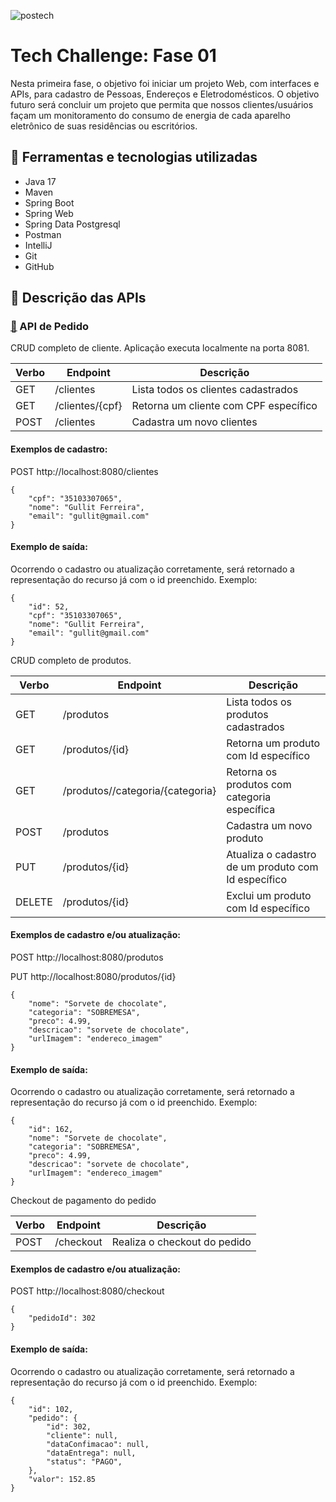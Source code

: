![postech](https://github.com/jacqueline-oliveira/fiap-techchallenge-fase01/assets/66698429/e9b22e19-503b-48ad-8500-18d0128b763b)


# Tech Challenge: Fase 01

Nesta primeira fase, o objetivo foi iniciar um projeto Web, com interfaces e APIs, para cadastro de Pessoas, Endereços e Eletrodomésticos. O objetivo futuro será concluir um projeto que permita que nossos clientes/usuários façam um monitoramento do consumo de energia de cada aparelho eletrônico de suas residências ou escritórios.

## 🔨 Ferramentas e tecnologias utilizadas

* Java 17
* Maven
* Spring Boot
* Spring Web
* Spring Data Postgresql
* Postman
* IntelliJ
* Git
* GitHub


##  🎯 Descrição das APIs

### [🔗](https://github.com/gullit21/pipoca-faminta/tree/main/techchallenge-api-enderecos) API de Pedido

CRUD completo de cliente. Aplicação executa localmente na porta 8081.

|Verbo| Endpoint        | Descrição                              
|---|-----------------|----------------------------------------|
|GET| /clientes       | Lista todos os clientes cadastrados    |
|GET| /clientes/{cpf} | Retorna um cliente com CPF específico  |	
|POST| /clientes      | Cadastra um novo clientes              |	

#### Exemplos de cadastro:

POST  http://localhost:8080/clientes


```
{
    "cpf": "35103307065",
    "nome": "Gullit Ferreira",
    "email": "gullit@gmail.com"
}
```


#### Exemplo de saída:

Ocorrendo o cadastro ou atualização corretamente, será retornado a representação do recurso já com o id preenchido. Exemplo:

```
{
    "id": 52,
    "cpf": "35103307065",
    "nome": "Gullit Ferreira",
    "email": "gullit@gmail.com"
}
```

CRUD completo de produtos.

|Verbo|Endpoint| Descrição                                           
|---|---|-----------------------------------------------------|
|GET|/produtos| Lista todos os produtos cadastrados                 |
|GET|/produtos/{id}| Retorna um produto com Id específico                |	
|GET|/produtos//categoria/{categoria}| Retorna os produtos com categoria específica        |	
|POST|/produtos| Cadastra um novo produto                            |	
|PUT|/produtos/{id}| Atualiza o cadastro de um produto com Id específico |
|DELETE|/produtos/{id}| Exclui um produto com Id específico                 |	


#### Exemplos de cadastro e/ou atualização:

POST  http://localhost:8080/produtos

PUT   http://localhost:8080/produtos/{id}

```
{
    "nome": "Sorvete de chocolate",
    "categoria": "SOBREMESA",
    "preco": 4.99,
    "descricao": "sorvete de chocolate",
    "urlImagem": "endereco_imagem"
}
```

#### Exemplo de saída:

Ocorrendo o cadastro ou atualização corretamente, será retornado a representação do recurso já com o id preenchido. Exemplo:

```
{
    "id": 162,
    "nome": "Sorvete de chocolate",
    "categoria": "SOBREMESA",
    "preco": 4.99,
    "descricao": "sorvete de chocolate",
    "urlImagem": "endereco_imagem"
}
```

Checkout de pagamento do pedido

|Verbo|Endpoint| Descrição                                    
|---|---|----------------------------------------------|
|POST|/checkout| Realiza o checkout do pedido                 |	


#### Exemplos de cadastro e/ou atualização:

POST  http://localhost:8080/checkout

```
{
    "pedidoId": 302
}
```

#### Exemplo de saída:

Ocorrendo o cadastro ou atualização corretamente, será retornado a representação do recurso já com o id preenchido. Exemplo:

```
{
    "id": 102,
    "pedido": {
        "id": 302,
        "cliente": null,
        "dataConfimacao": null,
        "dataEntrega": null,
        "status": "PAGO",
    },
    "valor": 152.85
}
```